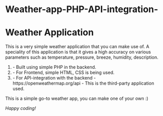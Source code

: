 # Weather-app-PHP-API-integration-
<h1>Weather Application</h1>
<p> This is a very simple weather application that you can make use of. A speciality of this application is that it gives  a high accuracy on various parameters such as temperature, pressure, breeze, humidity, description.</p>
<ol>
  <li> - Built using simple PHP in the backend.</li>
  <li> - For Frontend, simple HTML, CSS is being used.</li>
  <li> - For API-integration with the backend - https://openweathermap.org/api - This is the third-party application used.</li>
</ol>
<p>This is a simple go-to weather app, you can make one of your own :)</p>
<em>Happy coding!</em>
